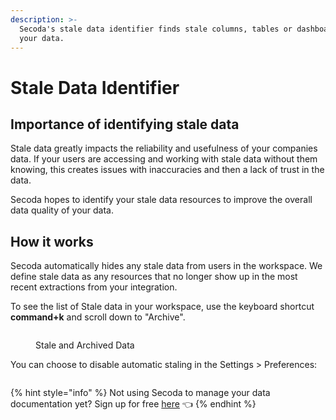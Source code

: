 ```yaml
---
description: >-
  Secoda's stale data identifier finds stale columns, tables or dashboards in
  your data.
---
```


# Stale Data Identifier

## Importance of identifying stale data <a href="#h_3a4bfd6458" id="h_3a4bfd6458"></a>

Stale data greatly impacts the reliability and usefulness of your companies data. If your users are accessing and working with stale data without them knowing, this creates issues with inaccuracies and then a lack of trust in the data.

Secoda hopes to identify your stale data resources to improve the overall data quality of your data.

## How it works <a href="#h_3a4bfd6458" id="h_3a4bfd6458"></a>

Secoda automatically hides any stale data from users in the workspace. We define stale data as any resources that no longer show up in the most recent extractions from your integration.

To see the list of Stale data in your workspace, use the keyboard shortcut **command+k** and scroll down to "Archive".

<figure><img src="https://secoda-public-media-assets.s3.amazonaws.com/c363a604-1bc4-4b0d-9765-3647c2307800.gif" alt=""><figcaption><p>Stale and Archived Data</p></figcaption></figure>

You can choose to disable automatic staling in the Settings > Preferences:

<figure><img src="https://secoda-public-media-assets.s3.amazonaws.com/e86edef7-cb0f-444c-bdf1-bf2cc21f6cf1.png" alt=""><figcaption></figcaption></figure>

{% hint style="info" %}
Not using Secoda to manage your data documentation yet? Sign up for free [here](http://app.secoda.co/) 👈
{% endhint %}
